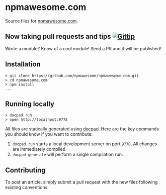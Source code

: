 # npmawesome.com

Source files for [npmawesome.com](http://npmawesome.com).

## Now taking pull requests and tips [![Gittip](http://img.shields.io/gittip/alexgorbatchev.png)](https://www.gittip.com/alexgorbatchev/)

Wrote a module? Know of a cool module! Send a PR and it will be published!

## Installation

    > git clone https://github.com/npmawesome/npmawesome.com.git
    > cd npmawesome.com
    > npm install
    ...

## Running locally

    > docpad run
    > open http://localhost:9778

All files are statically generated using [docpad](http:/docpad.org). Here are the key commands you should know if you want to contribute:

1. `docpad run` starts a local development server on port `9778`. All changes are immediately compiled.
1. `docpad generate` will perform a single compilation run.

## Contributing

To post an article, simply submit a pull request with the new files following existing conventions.
